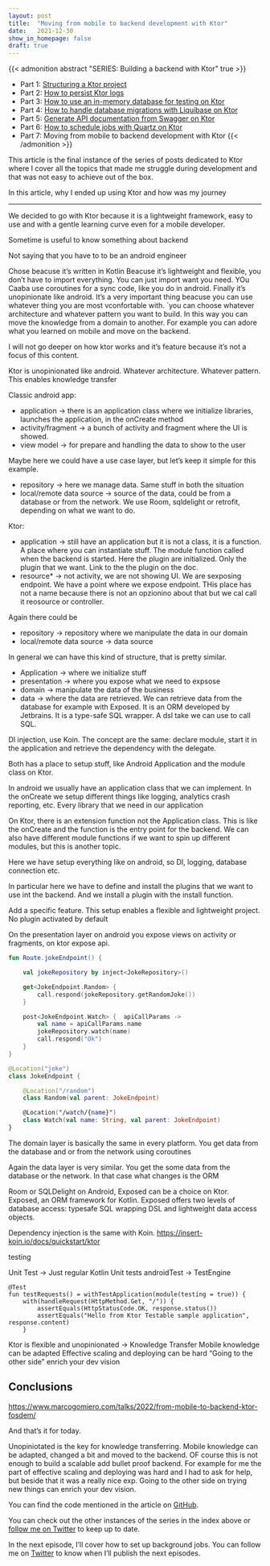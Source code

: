 ```yaml
---
layout: post
title:  "Moving from mobile to backend development with Ktor"
date:   2021-12-30
show_in_homepage: false
draft: true
---
```


{{< admonition abstract "SERIES: Building a backend with Ktor" true >}}

- Part 1: [Structuring a Ktor project](https://www.marcogomiero.com/posts/2021/ktor-project-structure/)
- Part 2: [How to persist Ktor logs](https://www.marcogomiero.com/posts/2021/ktor-logging-on-disk/)
- Part 3: [How to use an in-memory database for testing on Ktor](https://www.marcogomiero.com/posts/2021/ktor-in-memory-db-testing/)
- Part 4: [How to handle database migrations with Liquibase on Ktor](https://www.marcogomiero.com/posts/2022/ktor-migration-liquibase/)
- Part 5: [Generate API documentation from Swagger on Ktor](https://www.marcogomiero.com/posts/2022/ktor-setup-documentation/)
- Part 6: [How to schedule jobs with Quartz on Ktor](https://www.marcogomiero.com/posts/2022/ktor-jobs-quartz/)
- Part 7: Moving from mobile to backend development with Ktor
{{< /admonition >}}

This article is the final instance of the series of posts dedicated to Ktor where I cover all the topics that made me struggle during development and that was not easy to achieve out of the box. 

In this article, why I ended up using Ktor and how was my journey 

---

We decided to go with Ktor because it is a lightweight framework, easy to use and with a gentle learning curve even for a mobile developer.

Sometime is useful to know something about backend

Not saying that you have to to be an android engineer

Chose beacuse it’s written in Kotlin
Beacuse it’s lightweight and flexible, you don’t have to import everything. You can just import want you need. YOu Caaba use coroutines for a sync code, like you do in android. Finally it’s unopinionate like android. It’s a very important thing beacuse you can use whatever thing you are most vconfortable with. `you can choose whatever architecture and whatever pattern you want to build. In this way you can move the knowledge from a domain to another. For example you can adore what you learned on mobile and move on the backend. 

I will not go deeper on how ktor works and it’s feature because it’s not a focus of this content. 

Ktor is unopinionated like android. Whatever architecture. Whatever pattern. This enables knowledge transfer

Classic android app:
- application  -> there is an application class where we initialize libraries, launches the application, in the onCreate method 
- activity/fragment -> a bunch of activity and fragment where the UI is showed. 
- view model -> for prepare and handling the data to show to the user 

Maybe here we could have a use case layer, but let’s keep it simple for this example. 

- repository -> here we manage data. Same stuff in both the situation 
- local/remote data source -> source of the data, could be from a database or from the network. We use Room, sqldelight or retrofit, depending on what we want to do.

Ktor:
- application -> still have an application but it is not a class, it is a function. A place where you can instantiate stuff. The module function called when the backend is started. Here the plugin are initialized. Only the plugin that we want. Link to the the plugin on the doc.
- resource* -> not activity, we are not showing UI. We are sexposing endpoint. We have a point where we expose endpoint. THis place has not a name because there is not an opzionino about that but we cal call it reosource or controller. 

Again there could be 

- repository -> repository where we manipulate the data in our domain
- local/remote data source -> data source


In general we can have this kind of structure, that is pretty similar. 

- Application -> where we initialize stuff
- presentation -> where you expose what we need to expsose
- domain -> manipulate the data of the business
- data -> where the data are retrieved. We can retrieve data from the database for example with Exposed. It is an ORM developed by Jetbrains. It is a type-safe SQL wrapper. A dsl take we can use to call SQL.

DI injection, use Koin. The concept are the same: declare module, start it in the application and retrieve the dependency with the delegate. 

 

Both has a place to setup stuff, like Android Application and the module class on Ktor.

In android we usually have an application class that we can implement. In the onCreate we setup different things like logging, analytics crash reporting, etc. Every library that we need in our application

On Ktor, there is an extension function not the Application class. This is like the onCreate and the function is the entry point for the backend. We can also have different module functions if we want to spin up different modules, but this is another topic.

Here we have setup everything like on android, so DI, logging, database connection etc.

In particular here we have to define and install the plugins that we want to use int the backend. And we install a plugin with the install function.

Add a specific feature. This setup enables a flexible and lightweight project. No plugin activated by default

On the presentation layer on android you expose views on activity or fragments, on ktor expose api.

```kotlin
fun Route.jokeEndpoint() {

    val jokeRepository by inject<JokeRepository>()

    get<JokeEndpoint.Random> {
        call.respond(jokeRepository.getRandomJoke())
    }

    post<JokeEndpoint.Watch> {  apiCallParams ->
        val name = apiCallParams.name
        jokeRepository.watch(name)
        call.respond("Ok")
    }
}
```

```kotlin
@Location("joke")
class JokeEndpoint {

    @Location("/random")
    class Random(val parent: JokeEndpoint)

    @Location("/watch/{name}")
    class Watch(val name: String, val parent: JokeEndpoint)
}
```

The domain layer is basically the same in every platform. You get data from the database and or from the network using coroutines

Again the data layer is very similar. You get the some data from the database or the network. In that case what changes is the ORM

Room or SQLDelight on Android, Exposed can be a choice on Ktor. Exposed, an ORM framework for Kotlin. Exposed offers two levels of database access: typesafe SQL wrapping DSL and lightweight data access objects.

Dependency injection is the same with Koin. https://insert-koin.io/docs/quickstart/ktor


testing

Unit Test    -> Just regular Kotlin Unit tests
androidTest  -> TestEngine

```
@Test
fun testRequests() = withTestApplication(module(testing = true)) {
    with(handleRequest(HttpMethod.Get, "/")) {
        assertEquals(HttpStatusCode.OK, response.status())
        assertEquals("Hello from Ktor Testable sample application", response.content)
    }
```

Ktor is flexible and unopinionated -> Knowledge Transfer
Mobile knowledge can be adapted
Effective scaling and deploying can be hard
“Going to the other side” enrich your dev vision

## Conclusions


https://www.marcogomiero.com/talks/2022/from-mobile-to-backend-ktor-fosdem/


And that’s it for today. 



Unopiniotated is the key for knowledge transferring. 
Mobile knowledge can be adapted, changed a bit and moved to the backend. OF course this is not enough to build a scalable add bullet proof backend. For example for me the part of effective scaling and deploying was hard and I had to ask for help, but beside that it was a really nice exp. 
Going to the other side on trying new things can enrich your dev vision.

You can find the code mentioned in the article on [GitHub](https://github.com/prof18/ktor-chuck-norris-sample/tree/part5).



You can check out the other instances of the series in the index above or [follow me on Twitter](https://twitter.com/marcoGomier) to keep up to date.



In the next episode, I’ll cover how to set up background jobs. You can follow me on [Twitter](https://twitter.com/marcoGomier) to know when I’ll publish the next episodes.